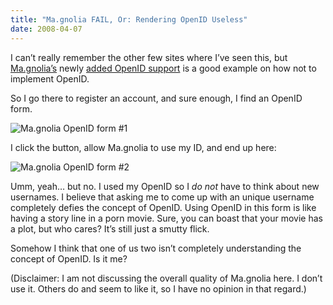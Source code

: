 ```yaml
---
title: "Ma.gnolia FAIL, Or: Rendering OpenID Useless"
date: 2008-04-07
---
```


I can’t really remember the other few sites where I’ve seen this, but
[Ma.gnolia’s][1] newly [added OpenID support][2] is a good example on how not to implement OpenID.

So I go there to register an account, and sure enough, I find an OpenID form.

![Ma.gnolia OpenID form #1][3]

I click the button, allow Ma.gnolia to use my ID, and end up here:

![Ma.gnolia OpenID form #2][4]

Umm, yeah… but no. I used my OpenID so I _do not_ have to think about new usernames. I believe that asking me to come up with an unique username completely defies the concept of OpenID. Using OpenID in this form is like having a story line in a porn movie. Sure, you can boast that your movie has a plot, but who cares? It’s still just a smutty flick.

Somehow I think that one of us two isn’t completely understanding the concept of OpenID. Is it me?

(Disclaimer: I am not discussing the overall quality of Ma.gnolia here. I don’t use it. Others do and seem to like it, so I have no opinion in that regard.)

[1]: http://ma.gnolia.com/
[2]: http://ma.gnolia.com/blog/2008/04/03/on-our-new-front-doors
[3]: //dl.dropbox.com/u/7298/blog/wp-content/2008/04/picture-3.png
[4]: //dl.dropbox.com/u/7298/blog/wp-content/2008/04/picture-1.png

